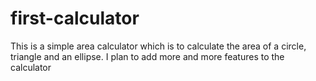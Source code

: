 # first-calculator
This is a simple area calculator which is to calculate the area of a circle, triangle and an ellipse. I plan to add more and more features to the calculator
